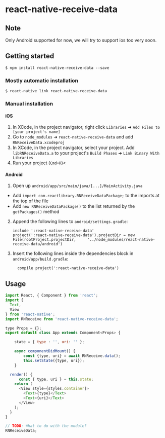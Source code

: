 
# react-native-receive-data

## Note
Only Android supported for now, we will try to support ios too very soon.

## Getting started

`$ npm install react-native-receive-data --save`

### Mostly automatic installation

`$ react-native link react-native-receive-data`

### Manual installation


#### iOS

1. In XCode, in the project navigator, right click `Libraries` ➜ `Add Files to [your project's name]`
2. Go to `node_modules` ➜ `react-native-receive-data` and add `RNReceiveData.xcodeproj`
3. In XCode, in the project navigator, select your project. Add `libRNReceiveData.a` to your project's `Build Phases` ➜ `Link Binary With Libraries`
4. Run your project (`Cmd+R`)<

#### Android

1. Open up `android/app/src/main/java/[...]/MainActivity.java`
  - Add `import com.reactlibrary.RNReceiveDataPackage;` to the imports at the top of the file
  - Add `new RNReceiveDataPackage()` to the list returned by the `getPackages()` method
2. Append the following lines to `android/settings.gradle`:
  	```
  	include ':react-native-receive-data'
  	project(':react-native-receive-data').projectDir = new File(rootProject.projectDir, 	'../node_modules/react-native-receive-data/android')
  	```
3. Insert the following lines inside the dependencies block in `android/app/build.gradle`:
  	```
      compile project(':react-native-receive-data')
  	```


## Usage
```javascript
import React, { Component } from 'react';
import {
  Text,
  View
} from 'react-native';
import RNReceive from 'react-native-receive-data';

type Props = {};
export default class App extends Component<Props> {

    state = { type : '', uri: '' };

    async componentDidMount() {
        const {type, uri} = await RNReceive.data();
        this.setState({type, uri});
    }

  render() {
      const { type, uri } = this.state;
    return (
      <View style={styles.container}>
        <Text>{type}</Text>
        <Text>{uri}</Text>
      </View>
    );
  }
}

// TODO: What to do with the module?
RNReceiveData;
```
  
